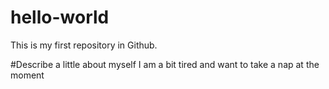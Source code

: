 # hello-world
This is my first repository in Github.

#Describe a little about myself
I am a bit tired and want to take a nap at the moment
